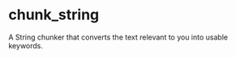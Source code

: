 chunk_string
============

A String chunker that converts the text relevant to you into usable keywords.